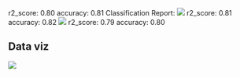 r2_score:  0.80 
accuracy: 0.81
Classification Report:
![](./plot.png)
r2_score:  0.81 
accuracy: 0.82
![](./plot.png)
r2_score:  0.79 
accuracy: 0.80
## Data viz
![](https://asset.cml.dev/bc832c0a58ad0c42f8fc05c988946011088df2f2?cml=png)
